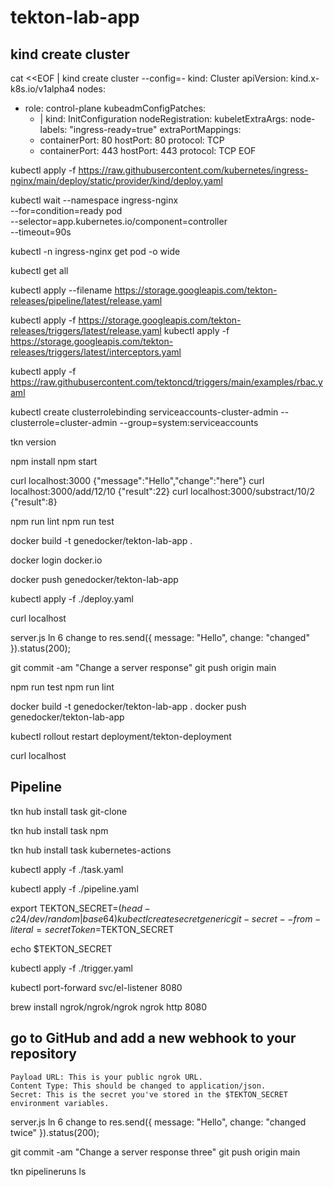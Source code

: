 # tekton-lab-app

## kind create cluster

cat <<EOF | kind create cluster --config=-
kind: Cluster
apiVersion: kind.x-k8s.io/v1alpha4
nodes:
- role: control-plane
  kubeadmConfigPatches:
  - |
    kind: InitConfiguration
    nodeRegistration:
      kubeletExtraArgs:
        node-labels: "ingress-ready=true"
  extraPortMappings:
  - containerPort: 80
    hostPort: 80
    protocol: TCP
  - containerPort: 443
    hostPort: 443
    protocol: TCP
EOF

kubectl apply -f https://raw.githubusercontent.com/kubernetes/ingress-nginx/main/deploy/static/provider/kind/deploy.yaml

kubectl wait --namespace ingress-nginx \
  --for=condition=ready pod \
  --selector=app.kubernetes.io/component=controller \
  --timeout=90s

kubectl -n ingress-nginx get pod -o wide

kubectl get all

kubectl apply --filename https://storage.googleapis.com/tekton-releases/pipeline/latest/release.yaml

kubectl apply -f https://storage.googleapis.com/tekton-releases/triggers/latest/release.yaml 
kubectl apply -f https://storage.googleapis.com/tekton-releases/triggers/latest/interceptors.yaml

kubectl apply -f https://raw.githubusercontent.com/tektoncd/triggers/main/examples/rbac.yaml

kubectl create clusterrolebinding serviceaccounts-cluster-admin --clusterrole=cluster-admin --group=system:serviceaccounts

tkn version

npm install
npm start

curl localhost:3000 
{"message":"Hello","change":"here"} 
curl localhost:3000/add/12/10 
{"result":22} 
curl localhost:3000/substract/10/2 
{"result":8} 

npm run lint
npm run test

docker build -t genedocker/tekton-lab-app .

docker login docker.io

docker push genedocker/tekton-lab-app

kubectl apply -f ./deploy.yaml

curl localhost

server.js ln 6 change to 
res.send({ message: "Hello", change: "changed" }).status(200);

git commit -am "Change a server response"
git push origin main

npm run test 
npm run lint 

docker build -t genedocker/tekton-lab-app .
docker push genedocker/tekton-lab-app

kubectl rollout restart deployment/tekton-deployment

curl localhost

## Pipeline

tkn hub install task git-clone 
 
tkn hub install task npm 

tkn hub install task kubernetes-actions

kubectl apply -f ./task.yaml

kubectl apply -f ./pipeline.yaml

export TEKTON_SECRET=$(head -c 24 /dev/random | base64)
kubectl create secret generic git-secret --from-literal=secretToken=$TEKTON_SECRET

echo $TEKTON_SECRET

kubectl apply -f ./trigger.yaml

kubectl port-forward svc/el-listener 8080

brew install ngrok/ngrok/ngrok
ngrok http 8080

## go to GitHub and add a new webhook to your repository
    Payload URL: This is your public ngrok URL.
    Content Type: This should be changed to application/json.
    Secret: This is the secret you've stored in the $TEKTON_SECRET environment variables.

server.js ln 6 change to 
res.send({ message: "Hello", change: "changed twice" }).status(200);

git commit -am "Change a server response three"
git push origin main

tkn pipelineruns ls
 

